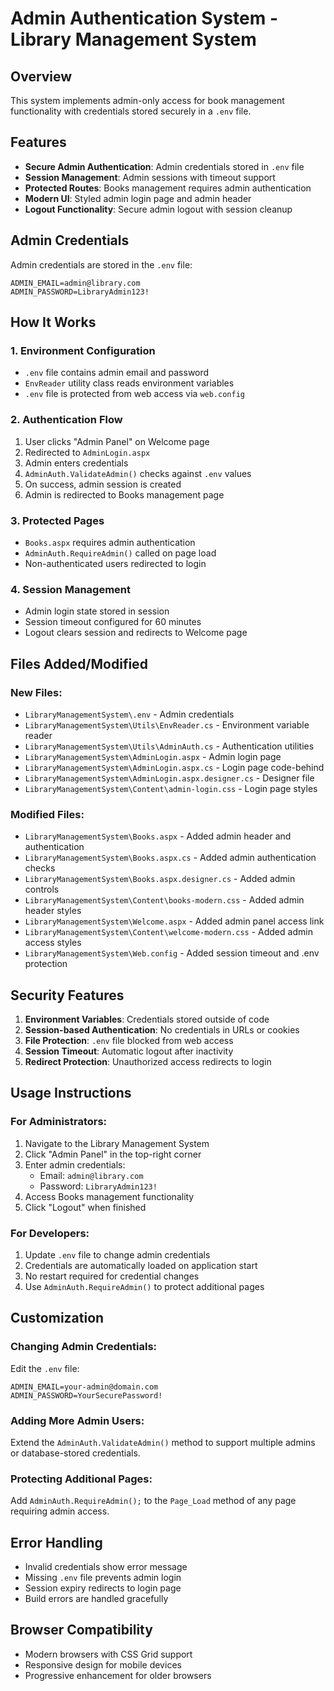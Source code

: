 # Admin Authentication System - Library Management System

## Overview
This system implements admin-only access for book management functionality with credentials stored securely in a `.env` file.

## Features
- **Secure Admin Authentication**: Admin credentials stored in `.env` file
- **Session Management**: Admin sessions with timeout support
- **Protected Routes**: Books management requires admin authentication
- **Modern UI**: Styled admin login page and admin header
- **Logout Functionality**: Secure admin logout with session cleanup

## Admin Credentials
Admin credentials are stored in the `.env` file:
```
ADMIN_EMAIL=admin@library.com
ADMIN_PASSWORD=LibraryAdmin123!
```

## How It Works

### 1. Environment Configuration
- `.env` file contains admin email and password
- `EnvReader` utility class reads environment variables
- `.env` file is protected from web access via `web.config`

### 2. Authentication Flow
1. User clicks "Admin Panel" on Welcome page
2. Redirected to `AdminLogin.aspx` 
3. Admin enters credentials
4. `AdminAuth.ValidateAdmin()` checks against `.env` values
5. On success, admin session is created
6. Admin is redirected to Books management page

### 3. Protected Pages
- `Books.aspx` requires admin authentication
- `AdminAuth.RequireAdmin()` called on page load
- Non-authenticated users redirected to login

### 4. Session Management
- Admin login state stored in session
- Session timeout configured for 60 minutes
- Logout clears session and redirects to Welcome page

## Files Added/Modified

### New Files:
- `LibraryManagementSystem\.env` - Admin credentials
- `LibraryManagementSystem\Utils\EnvReader.cs` - Environment variable reader
- `LibraryManagementSystem\Utils\AdminAuth.cs` - Authentication utilities
- `LibraryManagementSystem\AdminLogin.aspx` - Admin login page
- `LibraryManagementSystem\AdminLogin.aspx.cs` - Login page code-behind
- `LibraryManagementSystem\AdminLogin.aspx.designer.cs` - Designer file
- `LibraryManagementSystem\Content\admin-login.css` - Login page styles

### Modified Files:
- `LibraryManagementSystem\Books.aspx` - Added admin header and authentication
- `LibraryManagementSystem\Books.aspx.cs` - Added admin authentication checks
- `LibraryManagementSystem\Books.aspx.designer.cs` - Added admin controls
- `LibraryManagementSystem\Content\books-modern.css` - Added admin header styles
- `LibraryManagementSystem\Welcome.aspx` - Added admin panel access link
- `LibraryManagementSystem\Content\welcome-modern.css` - Added admin access styles
- `LibraryManagementSystem\Web.config` - Added session timeout and .env protection

## Security Features

1. **Environment Variables**: Credentials stored outside of code
2. **Session-based Authentication**: No credentials in URLs or cookies
3. **File Protection**: `.env` file blocked from web access
4. **Session Timeout**: Automatic logout after inactivity
5. **Redirect Protection**: Unauthorized access redirects to login

## Usage Instructions

### For Administrators:
1. Navigate to the Library Management System
2. Click "Admin Panel" in the top-right corner
3. Enter admin credentials:
   - Email: `admin@library.com`
   - Password: `LibraryAdmin123!`
4. Access Books management functionality
5. Click "Logout" when finished

### For Developers:
1. Update `.env` file to change admin credentials
2. Credentials are automatically loaded on application start
3. No restart required for credential changes
4. Use `AdminAuth.RequireAdmin()` to protect additional pages

## Customization

### Changing Admin Credentials:
Edit the `.env` file:
```
ADMIN_EMAIL=your-admin@domain.com
ADMIN_PASSWORD=YourSecurePassword!
```

### Adding More Admin Users:
Extend the `AdminAuth.ValidateAdmin()` method to support multiple admins or database-stored credentials.

### Protecting Additional Pages:
Add `AdminAuth.RequireAdmin();` to the `Page_Load` method of any page requiring admin access.

## Error Handling
- Invalid credentials show error message
- Missing `.env` file prevents admin login
- Session expiry redirects to login page
- Build errors are handled gracefully

## Browser Compatibility
- Modern browsers with CSS Grid support
- Responsive design for mobile devices
- Progressive enhancement for older browsers